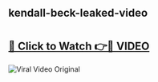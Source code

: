 ## kendall-beck-leaked-video 

# <h2><a href="http://freeplayer.one?title=kendall-beck-leaked-video&ref=21J">🔗 Click to Watch 👉🔴 VIDEO</a></h2>

<a href="http://freeplayer.one?title=kendall-beck-leaked-video&ref=21J" rel="nofollow" data-target="animated-image.originalLink"><img src="https://i.ibb.co.com/xMMVF88/686577567.gif" alt="Viral Video Original" style="max-width: 100%; display: inline-block;" data-target="animated-image.originalImage"></a>

